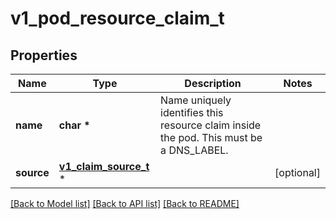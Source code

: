 # v1_pod_resource_claim_t

## Properties
Name | Type | Description | Notes
------------ | ------------- | ------------- | -------------
**name** | **char \*** | Name uniquely identifies this resource claim inside the pod. This must be a DNS_LABEL. | 
**source** | [**v1_claim_source_t**](v1_claim_source.md) \* |  | [optional] 

[[Back to Model list]](../README.md#documentation-for-models) [[Back to API list]](../README.md#documentation-for-api-endpoints) [[Back to README]](../README.md)


